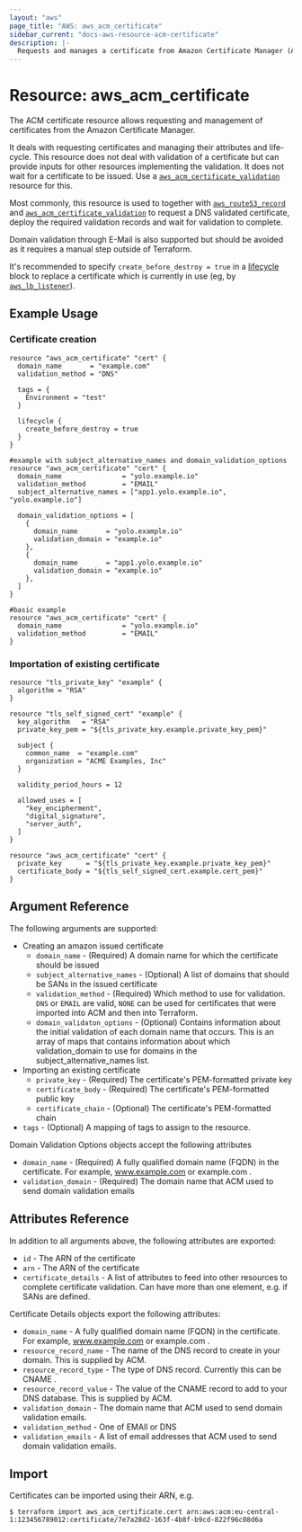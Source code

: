 ```yaml
---
layout: "aws"
page_title: "AWS: aws_acm_certificate"
sidebar_current: "docs-aws-resource-acm-certificate"
description: |-
  Requests and manages a certificate from Amazon Certificate Manager (ACM).
---
```


# Resource: aws_acm_certificate

The ACM certificate resource allows requesting and management of certificates
from the Amazon Certificate Manager.

It deals with requesting certificates and managing their attributes and life-cycle.
This resource does not deal with validation of a certificate but can provide inputs
for other resources implementing the validation. It does not wait for a certificate to be issued.
Use a [`aws_acm_certificate_validation`](acm_certificate_validation.html) resource for this.

Most commonly, this resource is used to together with [`aws_route53_record`](route53_record.html) and
[`aws_acm_certificate_validation`](acm_certificate_validation.html) to request a DNS validated certificate,
deploy the required validation records and wait for validation to complete.

Domain validation through E-Mail is also supported but should be avoided as it requires a manual step outside
of Terraform.

It's recommended to specify `create_before_destroy = true` in a [lifecycle][1] block to replace a certificate
which is currently in use (eg, by [`aws_lb_listener`](lb_listener.html)).

## Example Usage

### Certificate creation

```hcl
resource "aws_acm_certificate" "cert" {
  domain_name       = "example.com"
  validation_method = "DNS"

  tags = {
    Environment = "test"
  }

  lifecycle {
    create_before_destroy = true
  }
}

#example with subject_alternative_names and domain_validation_options
resource "aws_acm_certificate" "cert" {
  domain_name               = "yolo.example.io"
  validation_method         = "EMAIL"
  subject_alternative_names = ["app1.yolo.example.io", "yolo.example.io"]

  domain_validation_options = [
    {
      domain_name       = "yolo.example.io"
      validation_domain = "example.io"
    },
    {
      domain_name       = "app1.yolo.example.io"
      validation_domain = "example.io"
    },
  ]
}

#basic example
resource "aws_acm_certificate" "cert" {
  domain_name               = "yolo.example.io"
  validation_method         = "EMAIL"
}
```

### Importation of existing certificate

```hcl
resource "tls_private_key" "example" {
  algorithm = "RSA"
}

resource "tls_self_signed_cert" "example" {
  key_algorithm   = "RSA"
  private_key_pem = "${tls_private_key.example.private_key_pem}"

  subject {
    common_name  = "example.com"
    organization = "ACME Examples, Inc"
  }

  validity_period_hours = 12

  allowed_uses = [
    "key_encipherment",
    "digital_signature",
    "server_auth",
  ]
}

resource "aws_acm_certificate" "cert" {
  private_key      = "${tls_private_key.example.private_key_pem}"
  certificate_body = "${tls_self_signed_cert.example.cert_pem}"
}
```

## Argument Reference

The following arguments are supported:

* Creating an amazon issued certificate
  * `domain_name` - (Required) A domain name for which the certificate should be issued
  * `subject_alternative_names` - (Optional) A list of domains that should be SANs in the issued certificate
  * `validation_method` - (Required) Which method to use for validation. `DNS` or `EMAIL` are valid, `NONE` can be used for certificates that were imported into ACM and then into Terraform.
  * `domain_validaton_options` - (Optional) Contains information about the initial validation of each domain name that occurs. This is an array of maps that contains information about which validation_domain to use for domains in the subject_alternative_names list.
* Importing an existing certificate
  * `private_key` - (Required) The certificate's PEM-formatted private key
  * `certificate_body` - (Required) The certificate's PEM-formatted public key
  * `certificate_chain` - (Optional) The certificate's PEM-formatted chain
* `tags` - (Optional) A mapping of tags to assign to the resource.

Domain Validation Options objects accept the following attributes

* `domain_name` - (Required) A fully qualified domain name (FQDN) in the certificate. For example, www.example.com or example.com .
* `validation_domain` - (Required) The domain name that ACM used to send domain validation emails

## Attributes Reference

In addition to all arguments above, the following attributes are exported:

* `id` - The ARN of the certificate
* `arn` - The ARN of the certificate
* `certificate_details` - A list of attributes to feed into other resources to complete certificate validation. Can have more than one element, e.g. if SANs are defined. 

Certificate Details objects export the following attributes:

* `domain_name` - A fully qualified domain name (FQDN) in the certificate. For example, www.example.com or example.com .
* `resource_record_name` - The name of the DNS record to create in your domain. This is supplied by ACM.
* `resource_record_type` - The type of DNS record. Currently this can be CNAME .
* `resource_record_value` - The value of the CNAME record to add to your DNS database. This is supplied by ACM. 
* `validation_domain` - The domain name that ACM used to send domain validation emails.
* `validation_method` - One of EMAIl or DNS
* `validation_emails` - A list of email addresses that ACM used to send domain validation emails.

[1]: /docs/configuration/resources.html#lifecycle

## Import

Certificates can be imported using their ARN, e.g.

```
$ terraform import aws_acm_certificate.cert arn:aws:acm:eu-central-1:123456789012:certificate/7e7a28d2-163f-4b8f-b9cd-822f96c08d6a
```